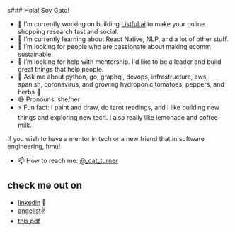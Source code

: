 s### Hola! Soy Gato!

- 🔭 I’m currently working on building [Listful.ai](https://www.getlistful.com/) to make your online shopping research fast and social.
- 🌱 I’m currently learning about React Native, NLP, and a lot of other stuff.
- 👯 I’m looking for people who are passionate about making ecomm sustainable.
- 🤔 I’m looking for help with mentorship. I'd like to be a leader and build great things that help people.
- 💬 Ask me about python, go, graphql, devops, infrastructure, aws, spanish, coronavirus, and growing hydroponic tomatoes, peppers, and herbs 🌱
- 😄 Pronouns: she/her
- ⚡ Fun fact: I paint and draw, do tarot readings, and I like building new things and exploring new tech. I also really like lemonade and coffee milk.

If you wish to have a mentor in tech or a new friend that in software engineering, hmu!

- 📫 How to reach me: [@_cat_turner](https://twitter.com/_cat_turner)

## check me out on
- [linkedin](https://www.linkedin.com/in/cathleenturner/) 💼
- [angelist](https://angel.co/u/cathleen-turner)✌️
- [this pdf](https://gato-0120394.s3-us-west-2.amazonaws.com/Cathleen_Turner.pdf)
